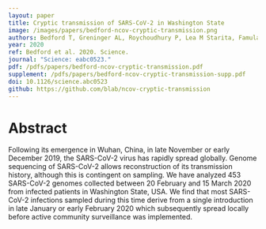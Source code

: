 ```yaml
---
layout: paper
title: Cryptic transmission of SARS-CoV-2 in Washington State
image: /images/papers/bedford-ncov-cryptic-transmission.png
authors: Bedford T, Greninger AL, Roychoudhury P, Lea M Starita, Famulare M, Huang M, Nalla A, Pepper G, Reinhardt A, Xie H, Shrestha L, Nguyen TN, Adler A, Brandstetter E, Cho S, Giroux D, Peter D Han, Fay K, Frazar CD, Ilcisin M, Lacombe K, Lee J, Kiavand A, Richardson M, Sibley TR, Truong M, Wolf CR, Nickerson DA, Rieder MJ, Englund JA, Hadfield J, Hodcroft EB, Huddleston J, Moncla LH, Müller NF, Neher RA, Deng X, Gu W, Federman S, Chiu C, Duchin J, Gautom R, Melly G, Hiatt B, Dykema P, Lindquist S, Queen K, Tao Y, Uehara A, Tong S, MacCannell D, Armstrong GL, Baird GS, Chu HY, Shendure J, Jerome KR.
year: 2020
ref: Bedford et al. 2020. Science.
journal: "Science: eabc0523."
pdf: /pdfs/papers/bedford-ncov-cryptic-transmission.pdf
supplement: /pdfs/papers/bedford-ncov-cryptic-transmission-supp.pdf
doi: 10.1126/science.abc0523
github: https://github.com/blab/ncov-cryptic-transmission
---
```


# Abstract

Following its emergence in Wuhan, China, in late November or early December 2019, the SARS-CoV-2 virus has rapidly spread globally. Genome sequencing of SARS-CoV-2 allows reconstruction of its transmission history, although this is contingent on sampling. We have analyzed 453 SARS-CoV-2 genomes collected between 20 February and 15 March 2020 from infected patients in Washington State, USA. We find that most SARS-CoV-2 infections sampled during this time derive from a single introduction in late January or early February 2020 which subsequently spread locally before active community surveillance was implemented.

